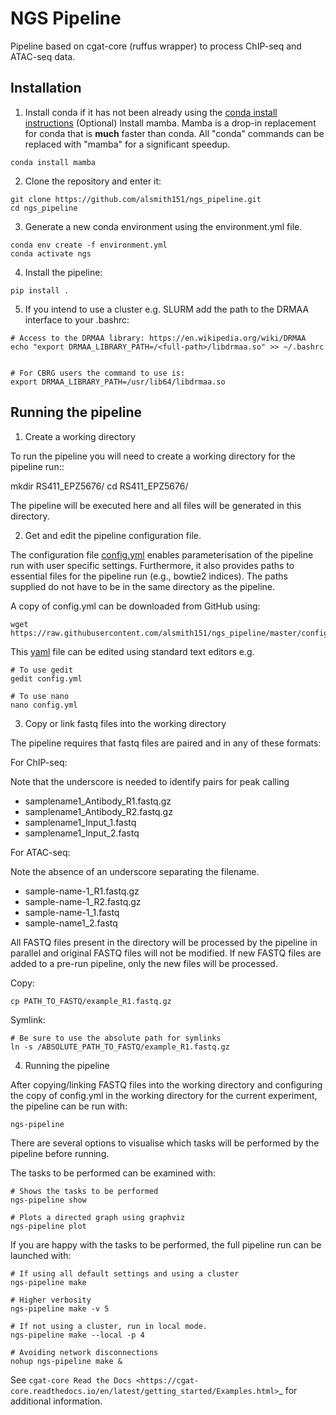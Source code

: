 # NGS Pipeline

Pipeline based on cgat-core (ruffus wrapper) to process ChIP-seq and ATAC-seq data.

## Installation

1. Install conda if it has not been already using the [conda install instructions](https://docs.conda.io/projects/conda/en/latest/user-guide/install/linux.html#install-linux-silent)
   (Optional) Install mamba. Mamba is a drop-in replacement for conda that is **much** faster than conda. All "conda" commands can be replaced with "mamba" for a   significant speedup.

```
conda install mamba
````

2. Clone the repository and enter it:

```
git clone https://github.com/alsmith151/ngs_pipeline.git
cd ngs_pipeline
```

3. Generate a new conda environment using the environment.yml file.

```
conda env create -f environment.yml
conda activate ngs
```

4. Install the pipeline:

```
pip install .
```

5. If you intend to use a cluster e.g. SLURM add the path to the DRMAA interface to your .bashrc:

```
# Access to the DRMAA library: https://en.wikipedia.org/wiki/DRMAA
echo "export DRMAA_LIBRARY_PATH=/<full-path>/libdrmaa.so" >> ~/.bashrc


# For CBRG users the command to use is:
export DRMAA_LIBRARY_PATH=/usr/lib64/libdrmaa.so
```

## Running the pipeline

1. Create a working directory


To run the pipeline you will need to create a working directory for the pipeline run::

   mkdir RS411_EPZ5676/
   cd RS411_EPZ5676/

The pipeline will be executed here and all files will be generated
in this directory.

2. Get and edit the pipeline configuration file.

The configuration file [config.yml](https://github.com/alsmith151/ngs_pipeline/blob/master/config.yml) enables 
parameterisation of the pipeline run with user specific settings. Furthermore,
it also provides paths to essential files for the pipeline run (e.g., bowtie2 indices).
The paths supplied do not have to be in the same directory as the pipeline.

A copy of config.yml can be downloaded from GitHub using:
```
wget https://raw.githubusercontent.com/alsmith151/ngs_pipeline/master/config.yml
```

This [yaml](https://yaml.org/spec/1.2/spec.html) file can be edited using standard text editors e.g.

    # To use gedit
    gedit config.yml

    # To use nano
    nano config.yml



3.  Copy or link fastq files into the working directory

The pipeline requires that fastq files are paired and in any of these formats:

For ChIP-seq:

Note that the underscore is needed to identify pairs for peak calling

* samplename1_Antibody_R1.fastq.gz
* samplename1_Antibody_R2.fastq.gz
* samplename1_Input_1.fastq
* samplename1_Input_2.fastq

For ATAC-seq: 

Note the absence of an underscore separating the filename.

* sample-name-1_R1.fastq.gz
* sample-name-1_R2.fastq.gz
* sample-name-1_1.fastq
* sample-name1_2.fastq



All FASTQ files present in the directory will be processed by the pipeline in parallel and
original FASTQ files will not be modified. If new FASTQ files are added to a pre-run pipeline,
only the new files will be processed.

Copy:
```
cp PATH_TO_FASTQ/example_R1.fastq.gz
```

Symlink:
```
# Be sure to use the absolute path for symlinks
ln -s /ABSOLUTE_PATH_TO_FASTQ/example_R1.fastq.gz
```

4. Running the pipeline

After copying/linking FASTQ files into the working directory and configuring the copy of
config.yml in the working directory for the current experiment, the pipeline can be run with:

```
ngs-pipeline 
```

There are several options to visualise which tasks will be performed by the pipeline
before running. 

The tasks to be performed can be examined with:
```    
# Shows the tasks to be performed
ngs-pipeline show 

# Plots a directed graph using graphviz
ngs-pipeline plot
```

If you are happy with the tasks to be performed, the full pipeline run can be launched with:

```
# If using all default settings and using a cluster
ngs-pipeline make

# Higher verbosity
ngs-pipeline make -v 5

# If not using a cluster, run in local mode.
ngs-pipeline make --local -p 4

# Avoiding network disconnections
nohup ngs-pipeline make &
```

See `cgat-core Read the Docs <https://cgat-core.readthedocs.io/en/latest/getting_started/Examples.html>`_ for additional
information.







